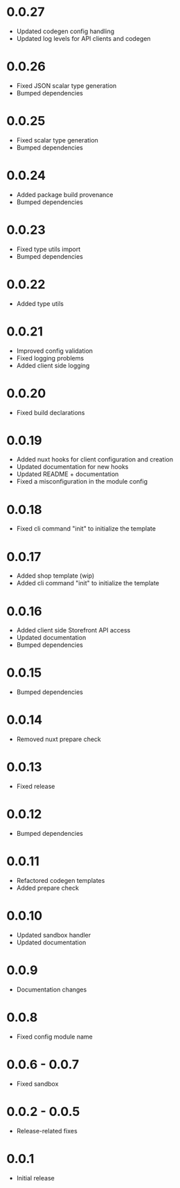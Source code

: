 # 0.0.27
- Updated codegen config handling
- Updated log levels for API clients and codegen

# 0.0.26
- Fixed JSON scalar type generation
- Bumped dependencies

# 0.0.25
- Fixed scalar type generation
- Bumped dependencies

# 0.0.24
- Added package build provenance
- Bumped dependencies

# 0.0.23
- Fixed type utils import
- Bumped dependencies

# 0.0.22
- Added type utils

# 0.0.21
- Improved config validation
- Fixed logging problems
- Added client side logging

# 0.0.20
- Fixed build declarations

# 0.0.19
- Added nuxt hooks for client configuration and creation
- Updated documentation for new hooks
- Updated README + documentation
- Fixed a misconfiguration in the module config

# 0.0.18
- Fixed cli command "init" to initialize the template

# 0.0.17
- Added shop template (wip)
- Added cli command "init" to initialize the template

# 0.0.16
- Added client side Storefront API access
- Updated documentation
- Bumped dependencies

# 0.0.15
- Bumped dependencies

# 0.0.14
- Removed nuxt prepare check

# 0.0.13
- Fixed release

# 0.0.12
- Bumped dependencies

# 0.0.11
- Refactored codegen templates
- Added prepare check

# 0.0.10
- Updated sandbox handler
- Updated documentation

# 0.0.9
- Documentation changes

# 0.0.8
- Fixed config module name

# 0.0.6 - 0.0.7
- Fixed sandbox

# 0.0.2 - 0.0.5
- Release-related fixes

# 0.0.1
- Initial release

